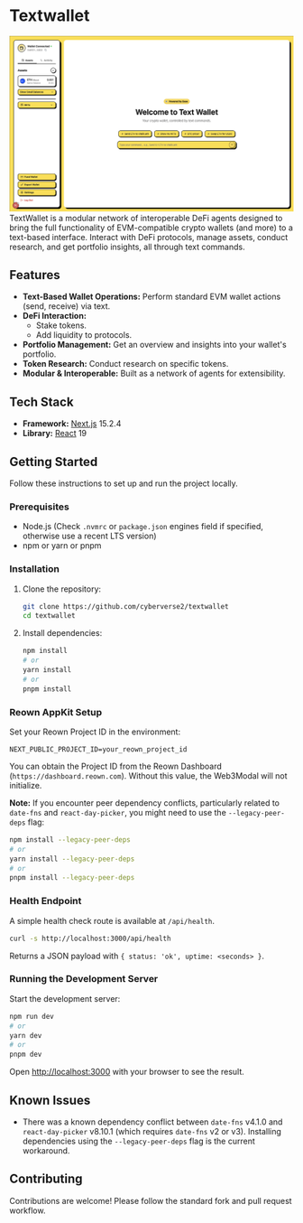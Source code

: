 # Textwallet

![text wallet](</public/home.png>)
TextWallet is a modular network of interoperable DeFi agents designed to bring the full functionality of EVM-compatible crypto wallets (and more) to a text-based interface. Interact with DeFi protocols, manage assets, conduct research, and get portfolio insights, all through text commands.

## Features

- **Text-Based Wallet Operations:** Perform standard EVM wallet actions (send, receive) via text.
- **DeFi Interaction:**
  - Stake tokens.
  - Add liquidity to protocols.
- **Portfolio Management:** Get an overview and insights into your wallet's portfolio.
- **Token Research:** Conduct research on specific tokens.
- **Modular & Interoperable:** Built as a network of agents for extensibility.

## Tech Stack

- **Framework:** [Next.js](https://nextjs.org/) 15.2.4
- **Library:** [React](https://reactjs.org/) 19

## Getting Started

Follow these instructions to set up and run the project locally.

### Prerequisites

- Node.js (Check `.nvmrc` or `package.json` engines field if specified, otherwise use a recent LTS version)
- npm or yarn or pnpm

### Installation

1. Clone the repository:

   ```bash
   git clone https://github.com/cyberverse2/textwallet
   cd textwallet
   ```

2. Install dependencies:

   ```bash
   npm install
   # or
   yarn install
   # or
   pnpm install
   ```

### Reown AppKit Setup

Set your Reown Project ID in the environment:

```
NEXT_PUBLIC_PROJECT_ID=your_reown_project_id
```

You can obtain the Project ID from the Reown Dashboard (`https://dashboard.reown.com`). Without this value, the Web3Modal will not initialize.

   **Note:** If you encounter peer dependency conflicts, particularly related to `date-fns` and `react-day-picker`, you might need to use the `--legacy-peer-deps` flag:

   ```bash
   npm install --legacy-peer-deps
   # or
   yarn install --legacy-peer-deps
   # or
   pnpm install --legacy-peer-deps
   ```

### Health Endpoint

A simple health check route is available at `/api/health`.

```bash
curl -s http://localhost:3000/api/health
```

Returns a JSON payload with `{ status: 'ok', uptime: <seconds> }`.

### Running the Development Server

Start the development server:

```bash
npm run dev
# or
yarn dev
# or
pnpm dev
```

Open [http://localhost:3000](http://localhost:3000) with your browser to see the result.

## Known Issues

- There was a known dependency conflict between `date-fns` v4.1.0 and `react-day-picker` v8.10.1 (which requires `date-fns` v2 or v3). Installing dependencies using the `--legacy-peer-deps` flag is the current workaround.

## Contributing

Contributions are welcome! Please follow the standard fork and pull request workflow.
